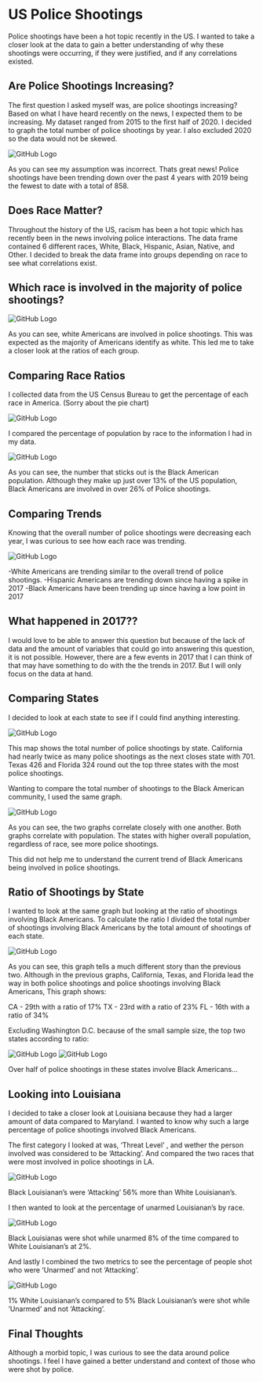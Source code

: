 # US Police Shootings

Police shootings have been a hot topic recently in the US. I wanted to take a closer look at the data to gain a better understanding of why these shootings were occurring, if they were justified, and if any correlations existed. 

## Are Police Shootings Increasing?

The first question I asked myself was, are police shootings increasing? Based on what I have heard recently on the news, I expected them to be increasing. My dataset ranged from 2015 to the first half of 2020. I decided to graph the total number of police shootings by year. I also excluded 2020 so the data would not be skewed.

![GitHub Logo](./shootings_per_year.png)

As you can see my assumption was incorrect. Thats great news! Police shootings have been trending down over the past 4 years with 2019 being the fewest to date with a total of 858.


## Does Race Matter?

Throughout the history of the US, racism has been a hot topic which has recently been in the news involving police interactions. The data frame contained 6 different races, White, Black, Hispanic, Asian, Native, and Other. I decided to break the data frame into groups depending on race to see what correlations exist.

## Which race is involved in the majority of police shootings? 

![GitHub Logo](./shootings_by_race.png)

As you can see, white Americans are involved in police shootings. This was expected as the majority of Americans identify as white. This led me to take a closer look at the ratios of each group.

## Comparing Race Ratios

I collected data from the US Census Bureau to get the percentage of each race in America. (Sorry about the pie chart)

![GitHub Logo](./population_pie.png)

I compared the percentage of population by race to the information I had in my data. 

![GitHub Logo](./race_pie.png)

As you can see, the number that sticks out is the Black American population. Although they make up just over 13% of the US population, Black Americans are involved in over 26% of Police shootings.

## Comparing Trends

Knowing that the overall number of police shootings were decreasing each year, I was curious to see how each race was trending. 

![GitHub Logo](./shootings_per_year_race.png)

-White Americans are trending similar to the overall trend of police shootings. 
-Hispanic Americans are trending down since having a spike in 2017
-Black Americans have been trending up since having a low point in 2017

## What happened in 2017??

I would love to be able to answer this question but because of the lack of data and the amount of variables that could go into answering this question, it is not possible. However, there are a few events in 2017 that I can think of that may have something to do with the the trends in 2017. But I will only focus on the data at hand.

## Comparing States

I decided to look at each state to see if I could find anything interesting.

![GitHub Logo](./state_map.png)

This map shows the total number of police shootings by state. California had nearly twice as many police shootings as the next closes state with 701. Texas 426 and Florida 324 round out the top three states with the most police shootings.

Wanting to compare the total number of shootings to the Black American community, I used the same graph.

![GitHub Logo](./map_black_shootings.png)

As you can see, the two graphs correlate closely with one another. Both graphs correlate with population. The states with higher overall population, regardless of race, see more police shootings. 

This did not help me to understand the current trend of Black Americans being involved in police shootings.

##  Ratio of Shootings by State

I wanted to look at the same graph but looking at the ratio of shootings involving Black Americans. To calculate the ratio I divided the total number of shootings involving Black Americans by the total amount of shootings of each state.

![GitHub Logo](./map_black_ratio.png)

As you can see, this graph tells a much different story than the previous two. Although in the previous graphs, California, Texas, and Florida lead the way in both police shootings and police shootings involving Black Americans, This graph shows:

CA - 29th with a ratio of 17%
TX - 23rd with a ratio of 23%
FL - 16th with a ratio of 34%

Excluding Washington D.C. because of the small sample size, the top two states according to ratio:

![GitHub Logo](./md_ratio_donut.png)
![GitHub Logo](./la_ratio_donut.png)


Over half of police shootings in these states involve Black Americans…

## Looking into Louisiana

I decided to take a closer look at Louisiana because they had a larger amount of data compared to Maryland. I wanted to know why such a large percentage of police shootings involved Black Americans.

The first category I looked at was, ‘Threat Level’ , and wether the person involved was considered to be ‘Attacking’. And compared the two races that were most involved in police shootings in LA.

![GitHub Logo](./la_attacking_bar.png)

Black Louisianan’s were ‘Attacking’ 56% more than White Louisianan’s.

I then wanted to look at the percentage of unarmed Louisianan’s by race.

![GitHub Logo](./la_unarmed_bar.png)

Black Louisianas were shot while unarmed 8% of the time compared to White Louisianan’s at 2%.

And lastly I combined the two metrics to see the percentage of people shot who were ‘Unarmed’ and not ‘Attacking’.

![GitHub Logo](./la_unarmed&not_attacking_bar.png)

1% White Louisianan’s compared to 5% Black Louisianan’s were shot while  ‘Unarmed’ and not ‘Attacking’.

## Final Thoughts

Although a morbid topic, I was curious to see the data around police shootings. I feel I have gained a better understand and context of those who were shot by police. 


